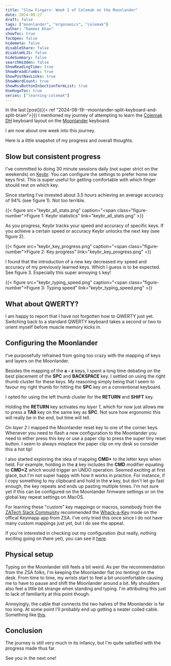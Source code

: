 ```yaml
---
title: "Slow Fingers: Week 2 of Colemak on the Moonlander"
date: 2024-08-27
draft: false
tags: ["moonlander", "ergonomics", "colemak"]
author: "Rameez Khan"
showToc: true
TocOpen: false
hidemeta: false
disableShare: false
disableHLJS: false
hideSummary: false
searchHidden: false
ShowReadingTime: true
ShowBreadCrumbs: true
ShowPostNavLinks: true
ShowWordCount: true
ShowRssButtonInSectionTermList: true
UseHugoToc: true
series: ["learning-colemak"]
---
```


In the last [post]({{< ref "2024-08-19--moonlander-split-keyboard-and-split-brain">}}) I mentioned my journey of attempting to learn the [Colemak DH](https://colemakmods.github.io/mod-dh/) keyboard layout on the [Moonlander](https://www.zsa.io/moonlander) keyboard.

I am now about one week into this journey. 

Here is a little snapshot of my progress and overall thoughts. 

## Slow but consistent progress

I've committed to doing 30 minute sessions daily (not super strict on the weekends) on [Keybr](https://www.keybr.com). You can configure the settings to prefer home row keys first. This is super useful for getting comfortable with which finger should rest on which key.

Since starting I've invested about 3.5 hours achieving an average accuracy of 94% (see figure 1). Not too terrible.

{{< figure src="keybr_all_stats.png" caption="<span class=\"figure-number\">Figure 1: </span>Keybr statistics" link="keybr_all_stats.png" >}}

As you progress, Keybr tracks your speed and accuracy of specific keys. If you achieve a certain speed or accuracy Keybr unlocks the next key (see figure 2).

{{< figure src="keybr_key_progress.png" caption="<span class=\"figure-number\">Figure 2: </span>Key progress" link="keybr_key_progress.png" >}}

I found that the introduction of a new key decreased my speed and accuracy of my previously learned keys. Which I guess is to be expected. See figure 3. Especially this super annoying `S` key!

{{< figure src="keybr_typing_speed.png" caption="<span class=\"figure-number\">Figure 3: </span>Typing speed" link="keybr_typing_speed.png" >}}

## What about QWERTY?

I am happy to report that I have not forgotten how to QWERTY just yet. Switching back to a standard QWERTY keyboard takes a second or two to orient myself before muscle memory kicks in.

## Configuring the Moonlander

I've purposefully refrained from going too crazy with the mapping of keys and layers on the Moonlander.

Besides the mapping of the **a - z** keys, I spent a long time debating on the best placement of the **SPC** and **BACKSPACE** key. I settled on using the right thumb cluster for these keys. My reasoning simply being that I seem to favour my right thumb for hitting the **SPC** key on a conventional keyboard.

I opted for using the left thumb cluster for the **RETURN** and **SHIFT** key.

Holding the **RETURN** key activates my _layer 1_, which for now just allows me to press a **TAB** key on the same key as **SPC**. Not sure how ergonomic this will really be in the end, but time will tell.

On _layer 2_ I mapped the Moonlander reset key to one of the corner keys. Whenever you need to flash a new configuration to the Moonlander you need to either press this key or use a paper clip to press the super tiny reset button. I seem to always misplace the paper clip on my desk so consider this a hot tip!

I also started exploring the idea of mapping **CMD+** to the letter keys when held. For example, holding in the **z** key includes the **CMD** modifier equating to **CMD+Z** which would trigger an UNDO operation. Seemed exciting at first glace, but I'm not super happy with how it works in practice. For instance, if I copy something to my clipboard and hold in the **v** key, but don't let go fast enough, the key repeats and ends up pasting multiple times. I'm not sure yet if this can be configured on the Moonlander firmware settings or on the global key repeat settings on MacOS. 

For learning these "custom" key mappings or macros, somebody from the [ZATech Slack Community](https://zatech.co.za) recommended the [Whack-a-Key](https://blog.zsa.io/whack-a-key/) mode on the offical Keymapp app from ZSA. I've only tried this once since I do not have many custom mappings just yet, but I do see the appeal.

If you're interested in checking out my configuration (but really, nothing exciting going on there yet), you can see it [here](https://configure.zsa.io/moonlander/layouts/BqRKB/latest/0).

## Physical setup

Typing on the Moonlander still feels a bit weird. As per the recommendation from the ZSA folks, I'm keeping the Moonlander flat (no tenting) on the desk. From time to time, my wrists start to feel a bit uncomfortable causing me to have to pause and shift the Moonlander around a bit. My shoulders also feel a little bit strange when standing and typing. I'm attributing this just to lack of familiarity at this point though.

Annoyingly, the cable that connects the two halves of the Moonlander is far too long. At some point I'll probably end up getting a neater coiled cable. Something like [this](https://www.etsy.com/listing/1468042552/custom-split-keyboard-trrs-cable).


## Conclusion

The journey is still very much in its infancy, but I'm quite satisfied with the progress made thus far. 

See you in the next one!